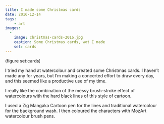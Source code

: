 ```yaml
---
title: I made some Christmas cards
date: 2016-12-14
tags:
    - art
images:
  -
    image: christmas-cards-2016.jpg
    caption: Some Christmas cards, wot I made
    set: cards
---
```

(figure set:cards)

I tried my hand at watercolour and created some Christmas cards. I haven’t made any for years, but I’m making a concerted effort to draw every day, and this seemed like a productive use of my time.

I really like the combination of the messy brush-stroke effect of watercolours with the hard black lines of this style of cartoon.

I used a Zig Mangaka Cartoon pen for the lines and traditional watercolour for the background wash. I then coloured the characters with MozArt watercolour brush pens.
